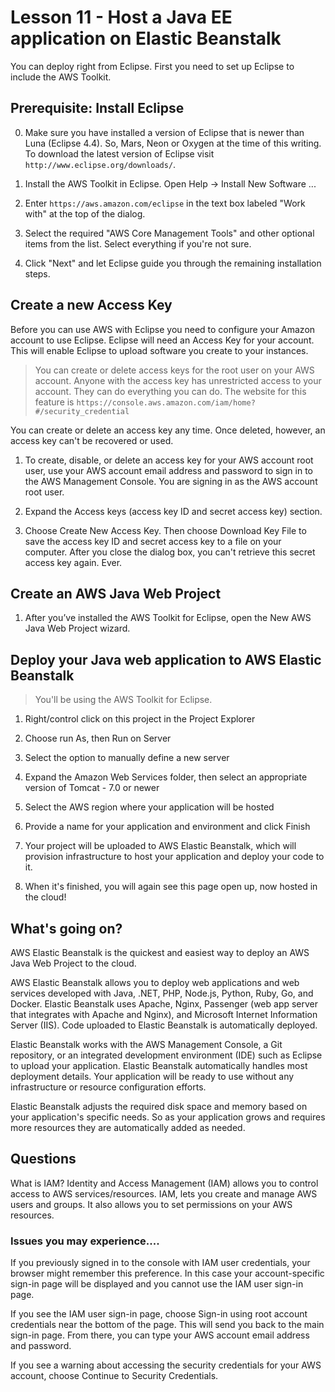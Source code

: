 # Lesson 11 - Host a Java EE application on Elastic Beanstalk
<!-- http://docs.aws.amazon.com/elasticbeanstalk/latest/dg/create_deploy_Java.html -->

You can deploy right from Eclipse. First you need to set up Eclipse to include the AWS Toolkit.

## Prerequisite: Install Eclipse

0. Make sure you have installed a version of Eclipse that is newer than Luna (Eclipse 4.4). So, Mars, Neon or Oxygen at the time of this writing. To download the latest version of Eclipse visit ```http://www.eclipse.org/downloads/```.

1. Install the AWS Toolkit in Eclipse. Open Help → Install New Software ...

2. Enter ```https://aws.amazon.com/eclipse``` in the text box labeled "Work with" at the top of the dialog.

3. Select the required "AWS Core Management Tools" and other optional items from the list. Select everything if you're not sure.

4. Click "Next" and let Eclipse guide you through the remaining installation steps.


## Create a new Access Key

Before you can use AWS with Eclipse you need to configure your Amazon account to use Eclipse. Eclipse will need an Access Key for your account. This will enable Eclipse to upload software you create to your instances.

> You can create or delete access keys for the root user on your AWS account. Anyone with the access key has unrestricted access to your account. They can do everything you can do.
The website for this feature is ```https://console.aws.amazon.com/iam/home?#/security_credential```

You can create or delete an access key any time. Once deleted, however, an access key can't be recovered or used.

1. To create, disable, or delete an access key for your AWS account root user, use your AWS account email address and password to sign in to the AWS Management Console. You are signing in as the AWS account root user.

2. Expand the Access keys (access key ID and secret access key) section.

3. Choose Create New Access Key. Then choose Download Key File to save the access key ID and secret access key to a file on your computer. After you close the dialog box, you can't retrieve this secret access key again. Ever.

## Create an AWS Java Web Project
1. After you’ve installed the AWS Toolkit for Eclipse, open the New AWS Java Web Project wizard.


## Deploy your Java web application to AWS Elastic Beanstalk

> You'll be using the AWS Toolkit for Eclipse.

1. Right/control click on this project in the Project Explorer

2. Choose run As, then Run on Server

3. Select the option to manually define a new server

4. Expand the Amazon Web Services folder, then select an appropriate version of Tomcat - 7.0 or newer

5. Select the AWS region where your application will be hosted

6. Provide a name for your application and environment and click Finish

7. Your project will be uploaded to AWS Elastic Beanstalk, which will provision infrastructure to host your application and deploy your code to it.

8. When it's finished, you will again see this page open up, now hosted in the cloud!



## What's going on?

AWS Elastic Beanstalk is the quickest and easiest way to deploy an AWS Java Web Project to the cloud.

AWS Elastic Beanstalk allows you to deploy web applications and web services developed with Java, .NET, PHP, Node.js, Python, Ruby, Go, and Docker. Elastic Beanstalk uses Apache, Nginx, Passenger (web app server that integrates with Apache and Nginx), and Microsoft Internet Information Server (IIS). Code uploaded to Elastic Beanstalk is automatically deployed.


Elastic Beanstalk works with the AWS Management Console, a Git repository, or an integrated development environment (IDE) such as Eclipse to upload your application. Elastic Beanstalk automatically handles most deployment details. Your application will be ready to use without any infrastructure or resource configuration efforts.

Elastic Beanstalk adjusts the required disk space and memory based on your application's specific needs. So as your application grows and requires more resources they are automatically added as needed.


## Questions

What is IAM? Identity and Access Management (IAM) allows you to control access to AWS services/resources. IAM, lets you create and manage AWS users and groups. It also allows you to set permissions on your AWS resources.


### Issues you may experience....

If you previously signed in to the console with IAM user credentials, your browser might remember this preference. In this case your account-specific sign-in page will be displayed and you cannot use the IAM user sign-in page.

If you see the IAM user sign-in page, choose Sign-in using root account credentials near the bottom of the page. This will send you back to the main sign-in page. From there, you can type your AWS account email address and password.


If you see a warning about accessing the security credentials for your AWS account, choose Continue to Security Credentials.
